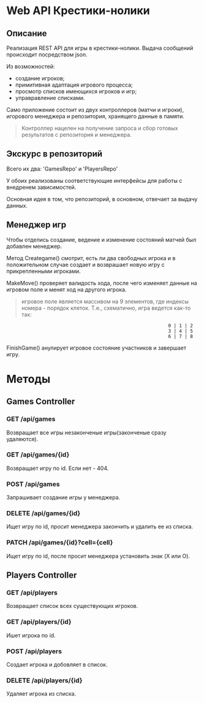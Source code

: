 # Web API Крестики-нолики

## Описание
Реализация REST API для игры в крестики-нолики. Выдача сообщений происходит посредством json.

Из возможностей:
  - создание игроков;
  - примитивная адаптация игрового процесса;
  - просмотр списков имеющихся игроков и игр;
  - управравление списками.

Само приложение состоит из двух контроллеров (матчи и игроки), игорового менеджера и репозитория, хранящего данные в памяти.

> Контроллер нацелен на получение запроса и сбор готовых результатов с репозитория и менеджера.

## Экскурс в репозиторий
Всего их два: 'GamesRepo' и 'PlayersRepo'

У обоих реализованы соответствующие интерфейсы для работы с внедренем зависимостей.

Основная идея в том, что репозиторий, в основном, отвечает за выдачу данных.

## Менеджер игр
Чтобы отделись создание, ведение и изменение состояний матчей был добавлен менеджер.

Метод Creategame() смотрит, есть ли два свободных игрока и в положительном случае создает и возврашает новую игру с прикрепленными игроками.

MakeMove() проверяет валидость хода, после чего изменяет данные на игровом поле и менят ход на другого игрока.
> игровое поле является массивом на 9 элементов, где индексы номера - порядок клеток. Т.е., схематично, игра ведется как-то так:

                                                               0 | 1 | 2
                                                               3 | 4 | 5
                                                               6 | 7 | 8
                                                               
FinishGame() анулирует игровое состояние участников и завершает игру.

# Методы
## Games Controller
### GET /api/games
Возвращает все игры незаконченые игры(законченые сразу удаляются).

### GET /api/games/{id}
Возвращает игру по id. Если нет - 404.

### POST /api/games
Запрашивает создание игры у менеджера.

### DELETE /api/games/{id}
Ищет игру по id, просит менеджера закончить и удалить ее из списка.

### PATCH /api/games/{id}?cell={cell}
Ищет игру по id, после просит менеджера установить знак (X или O).

## Players Controller
### GET /api/players
Возвращает список всех существующих игроков. 

### GET /api/players/{id}
Ишет игрока по id.

### POST /api/players
Создает игрока и добовляет в список.

### DELETE /api/players/{id}
Удаляет игрока из списка.
